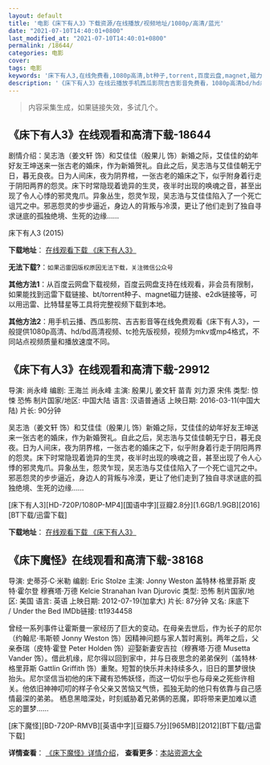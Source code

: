 ```yaml
---
layout: default
title: '电影《床下有人3》下载资源/在线播放/视频地址/1080p/高清/蓝光'
date: "2021-07-10T14:40:01+0800"
last_modified_at: "2021-07-10T14:40:01+0800"
permalink: /18644/
categories: 电影
cover:
tags: 电影
keywords: '床下有人3,在线免费看,1080p高清,bt种子,torrent,百度云盘,magnet,磁力链,迅雷下载资源'
description: '《床下有人3》在线云播放手机西瓜影院吉吉影音免费看，1080p高清bd/hd未删减完整版和tc抢先枪版，mkv/mp4格式，附带bt/torrent种子、magnet/磁力链、百度云盘、网盘资源迅雷下载链接'
---
```


>内容采集生成，如果链接失效，多试几个。


## 《床下有人3》在线观看和高清下载-18644

剧情介绍：吴志浩（姜文轩 饰）和艾佳佳（殷果儿 饰）新婚之际，艾佳佳的幼年好友王坤送来一张古老的婚床，作为新婚贺礼。自此之后，吴志浩与艾佳佳朝无宁日，暮无良夜。日为人间床，夜为阴界棺，一张古老的婚床之下，似乎附身着行走于阴阳两界的怨灵。床下时常隐现着诡异的生灵，夜半时出现的唤魂之音，甚至出现了令人心悸的邪灵鬼爪。异象丛生，怨灵乍现，吴志浩与艾佳佳陷入了一个死亡诅咒之中。邪恶怨灵的步步逼近，身边人的背叛与冷漠，更让了他们走到了独自寻求谜底的孤独绝境、生死的边缘……


床下有人3 (2015)

**下载地址**： [在线观看下载 《床下有人3》](https://www.btbtdy.me/btdy/dy2825.html) 


**无法下载?**：`如果迅雷因版权原因无法下载，关注微信公众号 `

**其他方法1**：从百度云网盘下载视频，百度云网盘支持在线观看，非会员有限制，如果能找到迅雷下载链接、bt/torrent种子、magnet磁力链接、e2dk链接等，可以用迅雷、比特彗星等工具将完整视频下载到本地。

**其他方法2**：用手机云播、西瓜影院、吉吉影音等在线免费观看《床下有人3》，一般提供1080p高清、hd/bd高清视频、tc抢先版视频，视频为mkv或mp4格式，不同站点视频质量和播放速度不同。


## 《床下有人3》在线观看和高清下载-29912

导演: 尚永峰 编剧: 王海兰 尚永峰 主演: 殷果儿 姜文轩 苗青 刘力源 宋伟 类型: 惊悚 恐怖 制片国家/地区: 中国大陆 语言: 汉语普通话 上映日期: 2016-03-11(中国大陆) 片长: 90分钟

吴志浩（姜文轩 饰）和艾佳佳（殷果儿 饰）新婚之际，艾佳佳的幼年好友王坤送来一张古老的婚床，作为新婚贺礼。自此之后，吴志浩与艾佳佳朝无宁日，暮无良夜。日为人间床，夜为阴界棺，一张古老的婚床之下，似乎附身着行走于阴阳两界的怨灵。床下时常隐现着诡异的生灵，夜半时出现的唤魂之音，甚至出现了令人心悸的邪灵鬼爪。异象丛生，怨灵乍现，吴志浩与艾佳佳陷入了一个死亡诅咒之中。邪恶怨灵的步步逼近，身边人的背叛与冷漠，更让了他们走到了独自寻求谜底的孤独绝境、生死的边缘……


[床下有人3][HD-720P/1080P-MP4][国语中字][豆瓣2.8分][1.6GB/1.9GB][2016][BT下载/迅雷下载]

**下载地址**： [在线观看下载 《床下有人3》](https://www.btdx8.com/torrent/chuangxiayouren3_2016.html) 


## 《床下魔怪》在线观看和高清下载-38168

导演: 史蒂芬·C·米勒 编剧: Eric Stolze 主演: Jonny Weston 盖特林·格里菲斯 皮特·霍尔登 穆赛塔·万德 Kelcie Stranahan Ivan Djurovic 类型: 恐怖 制片国家/地区: 美国 语言: 英语 上映日期: 2012-07-19(加拿大) 片长: 87分钟 又名: 床底下 / Under the Bed IMDb链接: tt1934458

曾经一系列事件让霍斯曼一家经历了巨大的变动。在母亲去世后，作为长子的尼尔（约翰尼·韦斯顿 Jonny Weston 饰）因精神问题与家人暂时离别。两年之后，父亲泰瑞（皮特·霍登 Peter Holden 饰）迎娶新妻安吉拉（穆赛塔·万德 Musetta Vander 饰）。借此机缘，尼尔得以回到家中，并与日夜思念的弟弟保列（盖特林·格里菲斯 Gattlin Griffith 饰）重聚。短暂的快乐并未持续多久，旧日的噩梦很快抬头。尼尔坚信当初他的床下藏有恐怖妖怪，而这一切似乎也与母亲之死些许相关。他依旧神神叨叨的样子令父亲又苦恼又气愤，孤独无助的他只有依靠与自己感情最深的弟弟。 栖息黑暗深处，时刻威胁着兄弟俩的恶魔，即将带来更加难以遗忘的噩梦……


[床下魔怪][BD-720P-RMVB][英语中字][豆瓣5.7分][965MB][2012][BT下载/迅雷下载]

**详情查看**： [《床下魔怪》详情介绍](/movie/38168/)， **查看更多**：[本站资源大全](/movie/t/all/)

